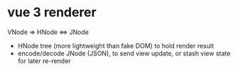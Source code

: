 # vue 3 renderer

VNode => HNode <=> JNode

* HNode tree (more lightweight than fake DOM) to hold render result
* encode/decode JNode (JSON), to send view update, or stash view state for later re-render